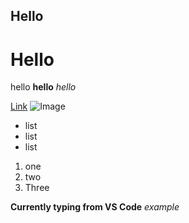 ## Hello
# Hello
hello
**hello**
*hello*

[Link](https://www.google.com)
![Image](https://ucsdnews.ucsd.edu/news_uploads/Resized_Geisel_Library_08.31.jpg)

* list
* list
* list

1. one
2. two
3. Three

**Currently typing from VS Code**
*example*

